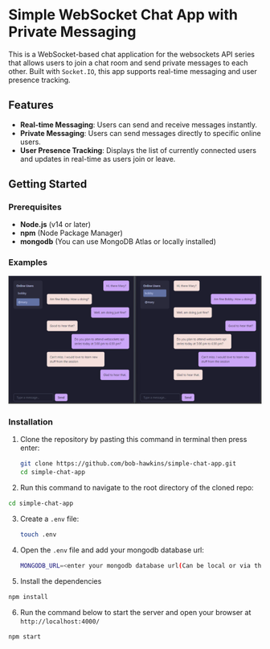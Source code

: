 # Simple WebSocket Chat App with Private Messaging

This is a WebSocket-based chat application for the websockets API series that allows users to join a chat room and send private messages to each other. Built with `Socket.IO`, this app supports real-time messaging and user presence tracking.

## Features

- **Real-time Messaging**: Users can send and receive messages instantly.
- **Private Messaging**: Users can send messages directly to specific online users.
- **User Presence Tracking**: Displays the list of currently connected users and updates in real-time as users join or leave.

## Getting Started

### Prerequisites

- **Node.js** (v14 or later)
- **npm** (Node Package Manager)
- **mongodb** (You can use MongoDB Atlas or locally installed)

### Examples

<img src="./image.png"/>

### Installation

1. Clone the repository by pasting this command in terminal then press enter:
   ```bash
   git clone https://github.com/bob-hawkins/simple-chat-app.git
   cd simple-chat-app
   ```
2. Run this command to navigate to the root directory of the cloned repo:

```bash
cd simple-chat-app
```

3. Create a `.env` file:
   ```bash
   touch .env
   ```
4. Open the `.env` file and add your mongodb database url:
   ```bash
   MONGODB_URL=<enter your mongodb database url(Can be local or via the cloud- MongoDB Atlas)>
   ```
5. Install the dependencies

```bash
npm install
```

6. Run the command below to start the server and open your browser at `http://localhost:4000/`

```bash
npm start
```
